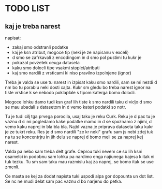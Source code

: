 # TODO LIST #
## kaj je treba narest ##

napisat:
* zakaj smo odstranli podatke
* kaj je ksn atribut, mogoce tip (neki je ze napisanu v exceli)
* d smo se zafrkavali z encodingom in d smo pol pustimi tu kukr je
* pokazat povzetek ceuga dataseta
* kaku smo dolocli tipe vsakmi stoplci/atributi
* kaj smo nardili z vrsticami ki niso pravilno izpolnjene (ignor)

Treba je valda se use tu narest in izpisat kaku smo nardili, sam se mi nezdi d nm bo tu porablu neki dosti cajta. Kukr sm gledu bo treba narest ignor na tiste vrstice k se nebodo poklaplale s tipom katerga bomo dolocli. 

Mogoce lohku damo tudi ksn graf lih tiste k smo nardili taku d vidjo d smo se mau ubadali s datasetom in d vemo kateri podatki so notr.

Tu je tudi cilj tga prvega porocila, usaj taku je reku Curk. Reku je d pac tu je vaznu d si mi pogledamo kake podatke mamo in d se spoznamo z njimi, d vemo kaku naprej in bla bla bla. Najbl vazna je priprava dataseta taku kukr je ze tukrt reku. Res je d smo nardili "ze kr neki" grafu sam js nebi zdej tuk na tu se koncentrjru in jih delu se naprej d bomo meli se za naprej kej narest. 

Valda pa nebo sam treba delt grafe. Ceprou tuki nevem ce so lih ksni osamelci in podobnu sam lohku pa nardimo enga najiunega bajesa k itak ni tuk tezku. Tu sm sam taku mau razmislu kaj za naprej, se bomo itak se use zmenli.

Ce masta se kej za dodat napista tuki uspodi alpa gor dopounta un dot list. Se nc ne mudi delat sam pac vaznu d bo narjenu do petka.
